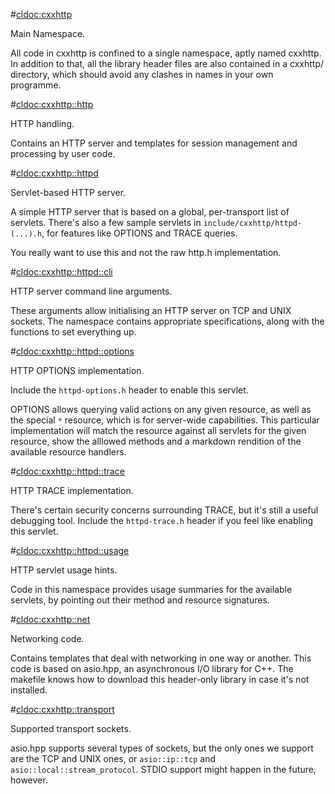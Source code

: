 #<cldoc:cxxhttp>

Main Namespace.

All code in cxxhttp is confined to a single namespace, aptly named cxxhttp. In
addition to that, all the library header files are also contained in a cxxhttp/
directory, which should avoid any clashes in names in your own programme.

#<cldoc:cxxhttp::http>

HTTP handling.

Contains an HTTP server and templates for session management and processing by
user code.

#<cldoc:cxxhttp::httpd>

Servlet-based HTTP server.

A simple HTTP server that is based on a global, per-transport list of servlets.
There's also a few sample servlets in `include/cxxhttp/httpd-(...).h`, for
features like OPTIONS and TRACE queries.

You really want to use this and not the raw http.h implementation.

#<cldoc:cxxhttp::httpd::cli>

HTTP server command line arguments.

These arguments allow initialising an HTTP server on TCP and UNIX sockets. The
namespace contains appropriate specifications, along with the functions to set
everything up.

#<cldoc:cxxhttp::httpd::options>

HTTP OPTIONS implementation.

Include the `httpd-options.h` header to enable this servlet.

OPTIONS allows querying valid actions on any given resource, as well as the
special `*` resource, which is for server-wide capabilities. This particular
implementation will match the resource against all servlets for the given
resource, show the alllowed methods and a markdown rendition of the available
resource handlers.

#<cldoc:cxxhttp::httpd::trace>

HTTP TRACE implementation.

There's certain security concerns surrounding TRACE, but it's still a useful
debugging tool. Include the `httpd-trace.h` header if you feel like enabling
this servlet.

#<cldoc:cxxhttp::httpd::usage>

HTTP servlet usage hints.

Code in this namespace provides usage summaries for the available servlets, by
pointing out their method and resource signatures.

#<cldoc:cxxhttp::net>

Networking code.

Contains templates that deal with networking in one way or another. This code
is based on asio.hpp, an asynchronous I/O library for C++. The makefile knows
how to download this header-only library in case it's not installed.

#<cldoc:cxxhttp::transport>

Supported transport sockets.

asio.hpp supports several types of sockets, but the only ones we support are
the TCP and UNIX ones, or `asio::ip::tcp` and `asio::local::stream_protocol`.
STDIO support might happen in the future, however.
